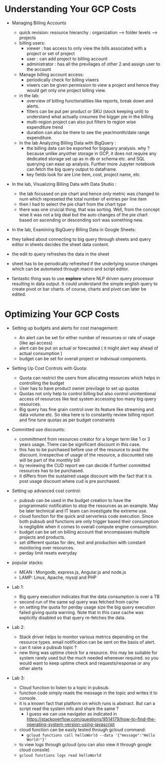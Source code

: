 # Understanding Your GCP Costs
* Managing Billing Accounts
  * quick revision: resource hierarchy : organization --> folder levels --> projects 
  * billing users:
    * viewer : has access to only view the bills associated with a project or set of project
    * user : can add project to billing account
    * administrator : has all the previlages of other 2 and assign user to the account
  * Manage billing account access:
    * periodically check for billing viwers
    * viwers can be given permission to view a project and hence they would get only one project billing view.
  * in the lab:
    * overview of billing functionalities like reports, break down and alerts.
    * filters can be put per product or SKU (stock keeping unit) to understand what actually cnsumes the bigger pie in the billing
    * multi-region project can also put filters to region wise expenditure trend
    * duration can also be there to see the year/month/date range expenditure.
  * In the lab Analyzing Billing Data with BigQuery :
    * the billing data can be exported for bigquery analysis. why ? because unlike anyother storage in GCP, it does not require any dedicated storage set up as in db or schema etc. and SQL querying can ease up analysis. Further more Jupyter notebook can fetch the big query output to dataframe.
    * key fields look for are Line item, cost, project name, etc
    
* In the lab, Visualizing Billing Data with Data Studio :
  * the lab focussed on pie chart and hence only metric was changed to num which represeted the total number of entries per line item
  * then I had to select the pie chart from the chart type
  * there was one cruicial thing, that was sorting. Well, from the concept wise it was not a big deal but the auto changes of the pie chart based on ascending or descending sort was something new.

* In the lab, Examining BigQuery Billing Data in Google Sheets:
 * they talked about connecting to big query through sheets and query editor in sheets decides the sheet data content.
 * the edit to query refreshes the data in the sheet
 * sheet has to be periodically refreshed if the underlying source changes which can be automated through macro and script editor.
 * fantastic thing was to use **explore** where NLP driven query processor resulting in data output. It could understand the simple english query to create pivot or bar charts. of course, charts and pivot can later be edited. 


# Optimizing Your GCP Costs
* Setting up budgets and alerts for cost management:
  * An alert can be set for either number of resources or rate of usage (like api access)
  * alert can be put on actual or forecasted ( it might alert way ahead of actual consumption )
  * budget can be set for overall project or indivisual components.
  
* Setting Up Cost Controls with Quota:
  * Quota can restrict the users from allocating resources which helps in controlling the budget
  * User has to have product owner previlage to set up quotas
  * Quotas not only help to control billing but also control unintentional access of resources like test system accessing too many big query resources.
  * Big query has fine grain control over its feature like streaming and data volume etc. So idea here is to constantly review billing report and fine tune quotas as per budget constraints
* Committed use discounts:
  * committment from resources creator for a longer term like 1 or 3 years usage. There can be significant discount in this case.
  * this has to be purchased before use of the resource to avail the discount. Irrespective of usage of the resource, a discounted rate will be part of the monthly bill
  * by reviewing the CUD report we can decide if further committed resources has to be purchased. 
  * it differs from the sustained usage discount with the fact that it is post usage discount where cud is pre purchased.
  
* Setting up advanced cost control:
  * pubsub can be used in the budget creation to have the programmatic notification to stop the resources as an example. May be later technical and IT team can investigate the extreme use.
  * cloud function for the quick and serverless code execution. Since both pubsub and functions are only trigger based their consumption is negligible when it comes to overall compute engine consumption.
  * budget can be set on billing account that encompasses multiple projects and products.
  * set different quotas for dev, test and production with constant monitoring over resources.
  * perday limit resets everyday

* popular stacks:
   * MEAN : Mongodb, express.js, Angular.js and node.js
   * LAMP: Linux, Apache, mysql and PHP

* Lab 1:
  * Big query execution indicates that the data consumption is over a TB
  * second run of the same sql query was fetched from cache
  * on setting the quota for perday usage size the big query execution failed giving quota warning. Note that in this case cache was explicitly disabled so that query re-fetches the data.  
  
* Lab 2:
  * Stack driver helps to monitor various metrics depending on the resource types. email notification can be sent on the basis of alert.
  * can it raise a pubsub topic ? 
  * new thing was uptime check for a resource. this may be suitable for system rarely used but the much needed whenever required. so you would want to keep uptime check and requests/response or any other alerts
  
* Lab 3:
  * Cloud function to listen to a topic in pubsub.
  * function code simply reads the message in the topic and writes it to console.
  * it is a known fact that platform on which runs is abstract. But can a script read the system info and share the same ?
     * I guess we can use navigator as indicated in https://stackoverflow.com/questions/9514179/how-to-find-the-operating-system-version-using-javascript
  * cloud function can be easily tested through gcloud command:
    * ```gcloud functions call helloWorld --data '{"message":"Hello World!"}'```
   * to view logs through gcloud (you can also view it through google cloud console)
    * ```gcloud functions logs read helloWorld```
  
